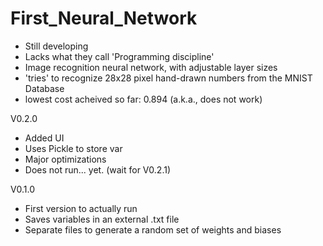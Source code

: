 # First_Neural_Network
- Still developing
- Lacks what they call 'Programming discipline'
- Image recognition neural network, with adjustable layer sizes
- 'tries' to recognize 28x28 pixel hand-drawn numbers from the MNIST Database
- lowest cost acheived so far: 0.894 (a.k.a., does not work)

V0.2.0
- Added UI
- Uses Pickle to store var
- Major optimizations
- Does not run... yet. (wait for V0.2.1)

V0.1.0
- First version to actually run
- Saves variables in an external .txt file
- Separate files to generate a random set of weights and biases
